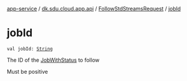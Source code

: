 [app-service](../../index.md) / [dk.sdu.cloud.app.api](../index.md) / [FollowStdStreamsRequest](index.md) / [jobId](./job-id.md)

# jobId

`val jobId: `[`String`](https://kotlinlang.org/api/latest/jvm/stdlib/kotlin/-string/index.html)

The ID of the [JobWithStatus](../-job-with-status/index.md) to follow

Must be positive

